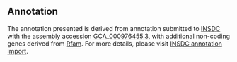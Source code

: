 

Annotation
----------

The annotation presented is derived from annotation submitted to
[INSDC](http://www.insdc.org) with the assembly accession
[GCA\_000976455.3](http://www.ebi.ac.uk/ena/data/view/GCA_000976455.3),
with additional non-coding genes derived from
[Rfam](http://rfam.xfam.org/). For more details, please visit [INSDC
annotation
import](http://ensemblgenomes.org/info/data/insdc_annotation).
